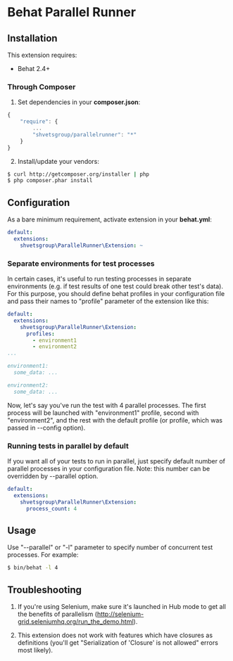 # Behat Parallel Runner

## Installation

This extension requires:

* Behat 2.4+

### Through Composer

1. Set dependencies in your **composer.json**:

```javascript
{
    "require": {
        ...
        "shvetsgroup/parallelrunner": "*"
    }
}
```

2. Install/update your vendors:

```bash
$ curl http://getcomposer.org/installer | php
$ php composer.phar install
```

## Configuration

As a bare minimum requirement, activate extension in your **behat.yml**:

```yml
default:
  extensions:
    shvetsgroup\ParallelRunner\Extension: ~
```

### Separate environments for test processes

In certain cases, it's useful to run testing processes in separate environments (e.g. if test results of one test could
break other test's data). For this purpose, you should define behat profiles in your configuration file and pass their
names to "profile" parameter of the extension like this:

```yml
default:
  extensions:
    shvetsgroup\ParallelRunner\Extension:
      profiles:
        - environment1
        - environment2
...

environment1:
  some_data: ...

environment2:
  some_data: ...
```

Now, let's say you've run the test with 4 parallel processes. The first process will be launched with "environment1"
profile, second with "environment2", and the rest with the default profile (or profile, which was passed in --config option).

### Running tests in parallel by default

If you want all of your tests to run in parallel, just specify default number of parallel processes in your configuration
file. Note: this number can be overridden by --parallel option.

```yml
default:
  extensions:
    shvetsgroup\ParallelRunner\Extension:
      process_count: 4
```

## Usage

Use "--parallel" or "-l" parameter to specify number of concurrent test processes. For example:

```bash
$ bin/behat -l 4
```

## Troubleshooting

1. If you're using Selenium, make sure it's launched in Hub mode to get all the benefits of parallelism (http://selenium-grid.seleniumhq.org/run_the_demo.html).

2. This extension does not work with features which have closures as definitions (you'll get "Serialization of 'Closure' is not allowed" errors most likely).